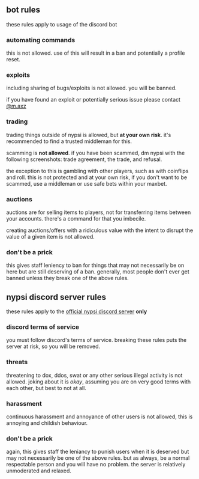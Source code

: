 <script>
  import DocsTemplate from "$lib/components/docs/DocsTemplate.svelte"
</script>

<DocsTemplate title='rules' desc="if you're a respectable person and use common sense, you should be fine" />

## bot rules

these rules apply to usage of the discord bot

### automating commands

<p>this is not allowed. use of this will result in a ban and potentially a profile reset.</p>

### exploits

including sharing of bugs/exploits is not allowed. you will be banned.

if you have found an exploit or potentially serious issue please contact [@m.axz](https://discord.com/users/672793821850894347)

### trading

trading things outside of nypsi is allowed, but **at your own risk**. it's recommended to find a trusted middleman for this.

scamming is **not allowed**. if you have been scammed, dm nypsi with the following screenshots: trade agreement, the trade, and refusal.

the exception to this is gambling with other players, such as with coinflips and roll. this is
not protected and at your own risk, if you don't want to be scammed, use a middleman or use
safe bets within your maxbet.

### auctions

auctions are for selling items to players, not for transferring items between your accounts.
there's a command for that you imbecile.

creating auctions/offers with a ridiculous value with the intent to disrupt the value of a
given item is not allowed.

### don't be a prick

this gives staff leniency to ban for things that may not necessarily be on here but are still
deserving of a ban. generally, most people don't ever get banned unless they break one of the
above rules.

## nypsi discord server rules

these rules apply to the [official nypsi discord server](/discord) **only**

### discord terms of service

you must follow discord's terms of service. breaking these rules puts the server at risk, so
you will be removed.

### threats

threatening to dox, ddos, swat or any other serious illegal activity is not allowed. joking
about it is _okay_, assuming you are on very good terms with each
other, but best to not at all.

### harassment

continuous harassment and annoyance of other users is not allowed, this is annoying and
childish behaviour.

### don't be a prick

again, this gives staff the leniancy to punish users when it is deserved but may not
necessarily be one of the above rules. but as always, be a normal respectable person and you
will have no problem. the server is relatively unmoderated and relaxed.
